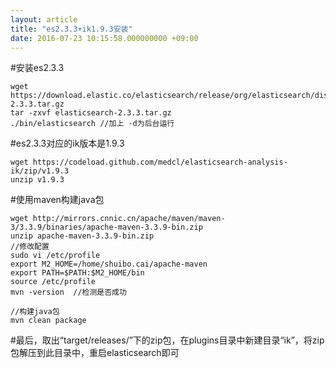 ```yaml
---
layout: article
title: "es2.3.3+ik1.9.3安装"
date: 2016-07-23 10:15:58.000000000 +09:00
---
```


#安装es2.3.3

    wget https://download.elastic.co/elasticsearch/release/org/elasticsearch/distribution/tar/elasticsearch/2.3.3/elasticsearch-2.3.3.tar.gz
    tar -zxvf elasticsearch-2.3.3.tar.gz
    ./bin/elasticsearch //加上 -d为后台运行

#es2.3.3对应的ik版本是1.9.3

    wget https://codeload.github.com/medcl/elasticsearch-analysis-ik/zip/v1.9.3
    unzip v1.9.3

#使用maven构建java包

    wget http://mirrors.cnnic.cn/apache/maven/maven-3/3.3.9/binaries/apache-maven-3.3.9-bin.zip
    unzip apache-maven-3.3.9-bin.zip
    //修改配置
    sudo vi /etc/profile
    export M2_HOME=/home/shuibo.cai/apache-maven
    export PATH=$PATH:$M2_HOME/bin
    source /etc/profile
    mvn -version  //检测是否成功

    //构建java包
    mvn clean package

#最后，取出“target/releases/”下的zip包，在plugins目录中新建目录“ik”，将zip包解压到此目录中，重启elasticsearch即可
